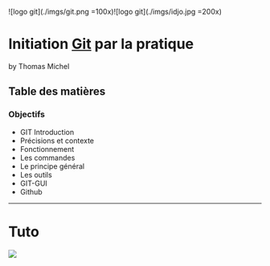 ![logo git](./imgs/git.png =100x)![logo git](./imgs/idjo.jpg =200x)
# Initiation [Git](https://github.com/) par la pratique 
by Thomas Michel
## Table des matières 
### Objectifs 
* GIT Introduction 
* Précisions et contexte
* Fonctionnement 
* Les commandes
* Le principe général
* Les outils 
* GIT-GUI 
* Github
---
# Tuto

[![](https://markdown-videos-api.jorgenkh.no/youtube/dQw4w9WgXcQ)](https://youtu.be/dQw4w9WgXcQ)
